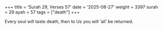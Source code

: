 +++
title = 'Surah 29, Verses 57'
date = '2025-08-27'
weight = 3397
surah = 29
ayah = 57
tags = ["death"]
+++

Every soul will taste death, then to Us you will ˹all˺ be returned.